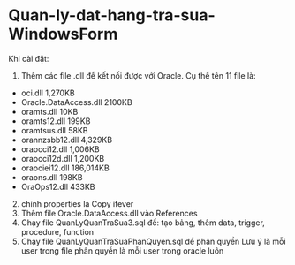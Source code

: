 # Quan-ly-dat-hang-tra-sua-WindowsForm

Khi cài đặt:
1. Thêm các file .dll để kết nối được với Oracle. Cụ thể tên 11 file là:
- oci.dll                 1,270KB
- Oracle.DataAccess.dll   2100KB
- oramts.dll              10KB
- oramts12.dll            199KB
- oramtsus.dll            58KB
- orannzsbb12.dll         4,329KB
- oraocci12.dll           1,006KB
- oraocci12d.dll          1,200KB
- oraociei12.dll          186,014KB
- oraons.dll              198KB
- OraOps12.dll            433KB

2. chỉnh properties là Copy ifever
3. Thêm file Oracle.DataAccess.dll vào References
4. Chạy file QuanLyQuanTraSua3.sql để: tạo bảng, thêm data, trigger, procedure, function 
5. Chạy file QuanLyQuanTraSuaPhanQuyen.sql để phân quyền 
Lưu ý là mỗi user trong file phân quyền là mỗi user trong oracle luôn 
